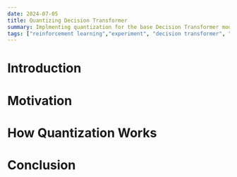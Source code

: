 ```yaml
---
date: 2024-07-05
title: Quantizing Decision Transformer
summary: Implmenting quantization for the base Decision Transformer model. 
tags: ["reinforcement learning","experiment", "decision transformer", "quantization"]
---
```


# Introduction

# Motivation

# How Quantization Works

# Conclusion